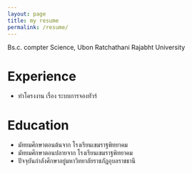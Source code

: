 ```yaml
---
layout: page
title: my resume
permalink: /resume/
---
```

Bs.c. compter Science, Ubon Ratchathani Rajabht University

# Experience
- ทำโครงงาน เรื่อง ระบบการจองทัวร์

# Education
- มัทยมศึกษาตอนต้นจาก โรงเรียนเขมราฐพิทยาคม
- มัทยมศึกษาตอนปลายจาก โรงเรียนเขมราฐพิทยาคม
- ปัจจุบันกำลังศึกษาอยู่มหาวิทยาลัยราชภัฏอุบลราชธานี
